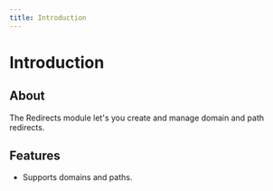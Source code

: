 ```yaml
---
title: Introduction
---
```


# Introduction

<div class="documentation__toc"></div>

## About

The Redirects module let's you create and manage domain and path redirects.

## Features

- Supports domains and paths.
